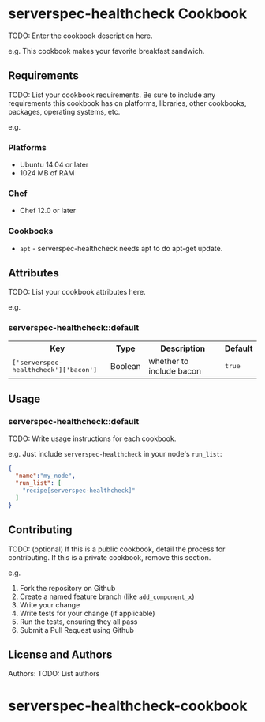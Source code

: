 # serverspec-healthcheck Cookbook

TODO: Enter the cookbook description here.

e.g.
This cookbook makes your favorite breakfast sandwich.

## Requirements

TODO: List your cookbook requirements. Be sure to include any requirements this cookbook has on platforms, libraries, other cookbooks, packages, operating systems, etc.

e.g.
### Platforms

- Ubuntu 14.04 or later
- 1024 MB of RAM

### Chef

- Chef 12.0 or later

### Cookbooks

- `apt` - serverspec-healthcheck needs apt to do apt-get update.

## Attributes

TODO: List your cookbook attributes here.

e.g.
### serverspec-healthcheck::default

<table>
  <tr>
    <th>Key</th>
    <th>Type</th>
    <th>Description</th>
    <th>Default</th>
  </tr>
  <tr>
    <td><tt>['serverspec-healthcheck']['bacon']</tt></td>
    <td>Boolean</td>
    <td>whether to include bacon</td>
    <td><tt>true</tt></td>
  </tr>
</table>

## Usage

### serverspec-healthcheck::default

TODO: Write usage instructions for each cookbook.

e.g.
Just include `serverspec-healthcheck` in your node's `run_list`:

```json
{
  "name":"my_node",
  "run_list": [
    "recipe[serverspec-healthcheck]"
  ]
}
```

## Contributing

TODO: (optional) If this is a public cookbook, detail the process for contributing. If this is a private cookbook, remove this section.

e.g.
1. Fork the repository on Github
2. Create a named feature branch (like `add_component_x`)
3. Write your change
4. Write tests for your change (if applicable)
5. Run the tests, ensuring they all pass
6. Submit a Pull Request using Github

## License and Authors

Authors: TODO: List authors

# serverspec-healthcheck-cookbook
